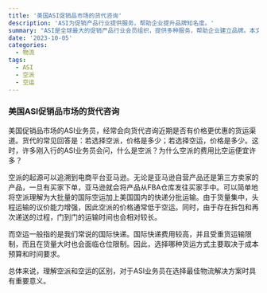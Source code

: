 ```yaml
---
title: '美国ASI促销品市场的货代咨询'
description: 'ASI为促销产品行业提供服务，帮助企业提升品牌知名度。'
summary: "ASI是全球最大的促销产品行业会员组织，提供多种服务，帮助企业建立品牌。本文探讨了美国ASI业务员在货运渠道选择中常见的问题及空派与空运的区别。"
date: '2023-10-05'
categories:
  - 物流
tags:
  - ASI
  - 空派
  - 空运
---
```


### 美国ASI促销品市场的货代咨询

美国促销品市场的ASI业务员，经常会向货代咨询近期是否有价格更优惠的货运渠道。货代的常见回答是：若选择空派，价格是多少；若选择空运，价格是多少。这时，许多刚入行的ASI业务员会问，什么是空派？为什么空派的费用比空运便宜许多？

空派的起源可以追溯到电商平台亚马逊。无论是亚马逊自营产品还是第三方卖家的产品，一旦有买家下单，亚马逊就会将产品从FBA仓库发往买家手中。可以简单地将空派理解为大批量的国际空运加上美国国内的快递分批运输。由于货量集中，头程运输的议价能力增强，因此空派的价格通常低于空运。同时，由于存在拆包和再次递送的过程，门到门的运输时间也会相对较长。

而空运一般指的是我们常说的国际快递。国际快递费用较高，并且受重货运输限制，而且在货量大时也会面临仓位限制。因此，选择哪种货运方式主要取决于成本预算和时间要求。

总体来说，理解空派和空运的区别，对于ASI业务员在选择最佳物流解决方案时具有重要意义。